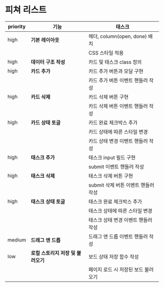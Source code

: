 # 피쳐 리스트

| priority | 기능                               | 태스크                              |
| -------- | ---------------------------------- | ----------------------------------- |
| high     | **기본 레이아웃**                  | 헤더, column(open, done) 배치       |
|          |                                    | CSS 스타일 적용                     |
| high     | **데이터 구조 작성**               | 카드 및 태스크 class 정의           |
| high     | **카드 추가**                      | 카드 추가 버튼과 모달 구현          |
|          |                                    | 카드 추가 버튼 이벤트 핸들러 작성   |
| high     | **카드 삭제**                      | 카드 삭제 버튼 구현                 |
|          |                                    | 카드 삭제 버튼 이벤트 핸들러 작성   |
| high     | **카드 상태 토글**                 | 카드 완료 체크박스 추가             |
|          |                                    | 카드 상태에 따른 스타일 변경        |
|          |                                    | 카드 상태 변경 이벤트 핸들러 작성   |
| high     | **태스크 추가**                    | 태스크 input 필드 구현              |
|          |                                    | submit 이벤트 핸들러 작성           |
| high     | **태스크 삭제**                    | 태스크 삭제 버튼 구현               |
|          |                                    | submit 삭제 버튼 이벤트 핸들러 작성 |
| high     | **태스크 상태 토글**               | 태스크 완료 체크박스 추가           |
|          |                                    | 태스크 상태에 따른 스타일 변경      |
|          |                                    | 태스크 상태 변경 이벤트 핸들러 작성 |
| medium   | **드래그 앤 드롭**                 | 드래그 앤 드롭 이벤트 핸들러 작성   |
| low      | **로컬 스토리지 저장 및 불러오기** | 보드 상태 저장 함수 작성            |
|          |                                    | 페이지 로드 시 저장된 보드 불러오기 |
